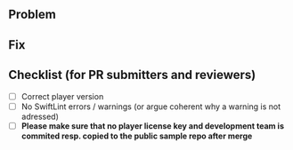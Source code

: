 ## Problem
<!-- Describe the problem briefly -->

## Fix
<!-- Describe how you fixed it -->

## Checklist (for PR submitters and reviewers)
- [ ] Correct player version
- [ ] No SwiftLint errors / warnings (or argue coherent why a warning is not adressed)
- [ ] **Please make sure that no player license key and development team is commited resp. copied to the public sample repo after merge**
<!-- For every PR that gets merged although it violates the checklist, the PR submitter and all reviewers buy a round of drinks for the whole player team! -->
